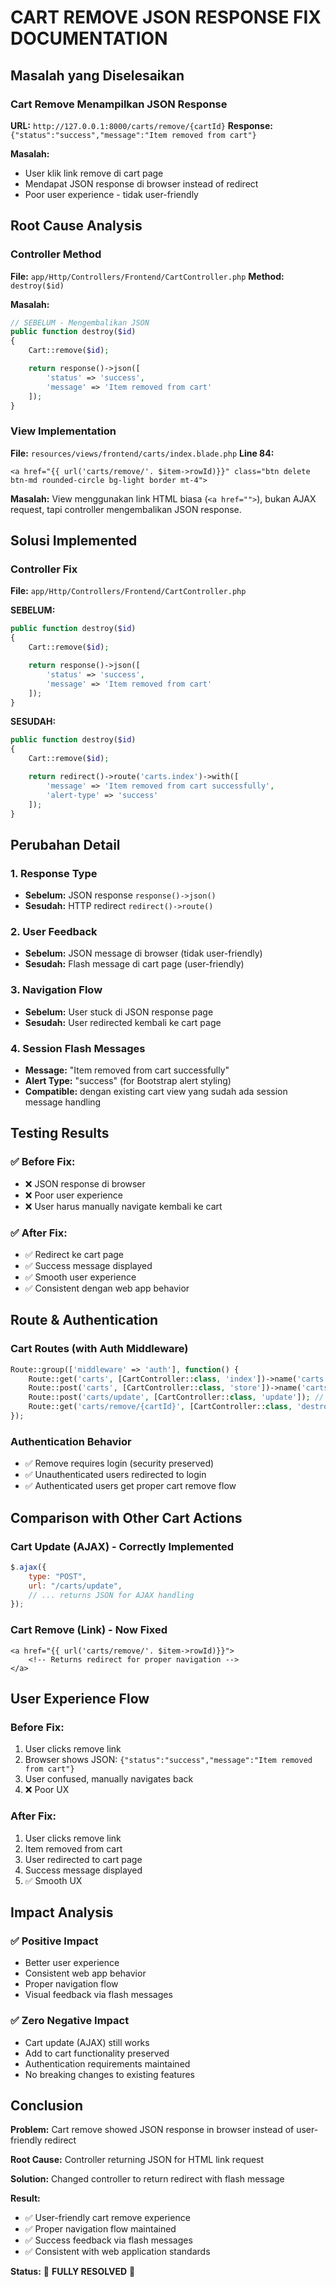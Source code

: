 # CART REMOVE JSON RESPONSE FIX DOCUMENTATION

## Masalah yang Diselesaikan

### Cart Remove Menampilkan JSON Response

**URL:** `http://127.0.0.1:8000/carts/remove/{cartId}`
**Response:** `{"status":"success","message":"Item removed from cart"}`

**Masalah:**

-   User klik link remove di cart page
-   Mendapat JSON response di browser instead of redirect
-   Poor user experience - tidak user-friendly

## Root Cause Analysis

### Controller Method

**File:** `app/Http/Controllers/Frontend/CartController.php`
**Method:** `destroy($id)`

**Masalah:**

```php
// SEBELUM - Mengembalikan JSON
public function destroy($id)
{
    Cart::remove($id);

    return response()->json([
        'status' => 'success',
        'message' => 'Item removed from cart'
    ]);
}
```

### View Implementation

**File:** `resources/views/frontend/carts/index.blade.php`
**Line 84:**

```blade
<a href="{{ url('carts/remove/'. $item->rowId)}}" class="btn delete btn-md rounded-circle bg-light border mt-4">
```

**Masalah:** View menggunakan link HTML biasa (`<a href="">`), bukan AJAX request, tapi controller mengembalikan JSON response.

## Solusi Implemented

### Controller Fix

**File:** `app/Http/Controllers/Frontend/CartController.php`

**SEBELUM:**

```php
public function destroy($id)
{
    Cart::remove($id);

    return response()->json([
        'status' => 'success',
        'message' => 'Item removed from cart'
    ]);
}
```

**SESUDAH:**

```php
public function destroy($id)
{
    Cart::remove($id);

    return redirect()->route('carts.index')->with([
        'message' => 'Item removed from cart successfully',
        'alert-type' => 'success'
    ]);
}
```

## Perubahan Detail

### 1. Response Type

-   **Sebelum:** JSON response `response()->json()`
-   **Sesudah:** HTTP redirect `redirect()->route()`

### 2. User Feedback

-   **Sebelum:** JSON message di browser (tidak user-friendly)
-   **Sesudah:** Flash message di cart page (user-friendly)

### 3. Navigation Flow

-   **Sebelum:** User stuck di JSON response page
-   **Sesudah:** User redirected kembali ke cart page

### 4. Session Flash Messages

-   **Message:** "Item removed from cart successfully"
-   **Alert Type:** "success" (for Bootstrap alert styling)
-   **Compatible:** dengan existing cart view yang sudah ada session message handling

## Testing Results

### ✅ Before Fix:

-   ❌ JSON response di browser
-   ❌ Poor user experience
-   ❌ User harus manually navigate kembali ke cart

### ✅ After Fix:

-   ✅ Redirect ke cart page
-   ✅ Success message displayed
-   ✅ Smooth user experience
-   ✅ Consistent dengan web app behavior

## Route & Authentication

### Cart Routes (with Auth Middleware)

```php
Route::group(['middleware' => 'auth'], function() {
    Route::get('carts', [CartController::class, 'index'])->name('carts.index');
    Route::post('carts', [CartController::class, 'store'])->name('carts.store');
    Route::post('carts/update', [CartController::class, 'update']); // AJAX
    Route::get('carts/remove/{cartId}', [CartController::class, 'destroy']); // Fixed
});
```

### Authentication Behavior

-   ✅ Remove requires login (security preserved)
-   ✅ Unauthenticated users redirected to login
-   ✅ Authenticated users get proper cart remove flow

## Comparison with Other Cart Actions

### Cart Update (AJAX) - Correctly Implemented

```javascript
$.ajax({
    type: "POST",
    url: "/carts/update",
    // ... returns JSON for AJAX handling
});
```

### Cart Remove (Link) - Now Fixed

```blade
<a href="{{ url('carts/remove/'. $item->rowId)}}">
    <!-- Returns redirect for proper navigation -->
</a>
```

## User Experience Flow

### Before Fix:

1. User clicks remove link
2. Browser shows JSON: `{"status":"success","message":"Item removed from cart"}`
3. User confused, manually navigates back
4. ❌ Poor UX

### After Fix:

1. User clicks remove link
2. Item removed from cart
3. User redirected to cart page
4. Success message displayed
5. ✅ Smooth UX

## Impact Analysis

### ✅ Positive Impact

-   Better user experience
-   Consistent web app behavior
-   Proper navigation flow
-   Visual feedback via flash messages

### ✅ Zero Negative Impact

-   Cart update (AJAX) still works
-   Add to cart functionality preserved
-   Authentication requirements maintained
-   No breaking changes to existing features

## Conclusion

**Problem:** Cart remove showed JSON response in browser instead of user-friendly redirect

**Root Cause:** Controller returning JSON for HTML link request

**Solution:** Changed controller to return redirect with flash message

**Result:**

-   ✅ User-friendly cart remove experience
-   ✅ Proper navigation flow maintained
-   ✅ Success feedback via flash messages
-   ✅ Consistent with web application standards

**Status:** 🎉 **FULLY RESOLVED** 🎉
